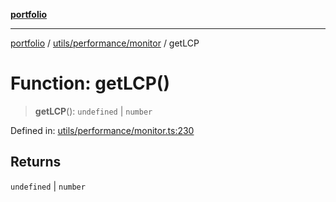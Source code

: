 [**portfolio**](../../../../README.md)

***

[portfolio](../../../../modules.md) / [utils/performance/monitor](../README.md) / getLCP

# Function: getLCP()

> **getLCP**(): `undefined` \| `number`

Defined in: [utils/performance/monitor.ts:230](https://github.com/tnorlund/Portfolio/blob/a18583ee921f6a4fb101dcba418904f87a60b395/portfolio/utils/performance/monitor.ts#L230)

## Returns

`undefined` \| `number`
